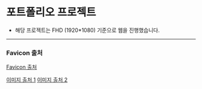 # 포트폴리오 프로젝트

- 해당 프로젝트는 FHD (1920\*1080) 기준으로 웹을 진행했습니다.

---

### Favicon 출처

[Favicon 출처](https://www.flaticon.com/kr/free-icon-font/file-invoice_7928158?related_id=7928158)

[이미지 출처 1](https://www.flaticon.com/free-icon/doc_8242986) [이미지 출처 2](https://www.flaticon.com/free-icon/gear_1790042?term=cogwheel&page=1&position=14&origin=search&related_id=1790042)
